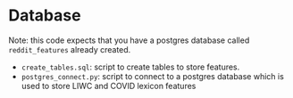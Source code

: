 # Database
Note: this code expects that you have a postgres database called `reddit_features` already created.
* `create_tables.sql`: script to create tables to store features.
* `postgres_connect.py`: script to connect to a postgres database which is used to store LIWC and COVID lexicon features
